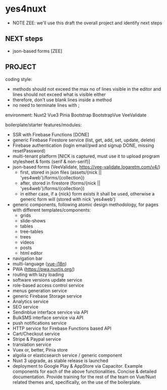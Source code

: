 # yes4nuxt

- NOTE ZEE: we'll use this draft the overall project and identify next steps

## NEXT steps

- json-based forms [ZEE]

## PROJECT

coding style:

- methods should not exceed the max no of lines visible in the editor and lines should not exceed what is visible either
- therefore, don't use blank lines inside a method
- no need to terminate lines with ;

environment:
  Nuxt2
  Vue3
  Pinia
  Bootstrap
  BootstrapVue
  VeeValidate

boilerplate/starter features/modules:

- SSR with Firebase Functions [DONE]
- generic Firebase Firestore service (list, get, add, set, update, delete)
- Firebase authentication (login email/pwd and signup DONE, missing resetPassword)
- multi-tenant platform [NICK is captured, must use it to upload program stylesheet & fonts (serif & non-serif)]
- json-based forms (VeeValidate, <https://vee-validate.logaretm.com/v4/>)
  - first, stored in json files (assets/{nick || 'yes4web'}/forms/{collection})
  - after, stored in firestore (forms/{nick || 'yes4web'}/forms/{collection})
  - in either case, if a {nick} form exists it shall be used, otherwise a generic form will (stored with nick 'yes4web')
- generic components, following atomic design methodology, for pages with different templates/components:
  - grids
  - slide-shows
  - tables
  - tree-tables
  - trees
  - videos
  - posts
  - html editor
- navigation bar
- multi-language ([vue-i18n](https://kazupon.github.io/vue-i18n/))
- PWA (<https://pwa.nuxtjs.org/>)
- routing with lazy loading
- software versions update service
- role-based access control service
- menus generation service
- generic Firebase Storage service
- Analytics service
- SEO service
- Sendinblue interface service via API
- BulkSMS interface service via API
- push notifications service
- HTTP service for Firebase Functions based API
- Cart/Checkout service
- Stripe & Paypal service
- translation service
- Vuex or, better, Pinia store
- algolia or elasticsearch service / generic component
- Nuxt 3 upgrade, as stable release is launched
- deployment to Google Play & AppStore via Capacitor.
Example components for each of the above functionalities.
Concise & detailed documentation.
Provide training for the rest of the team on Vue/Nuxt related themes and, specifically, on the use of the boilerplate.

